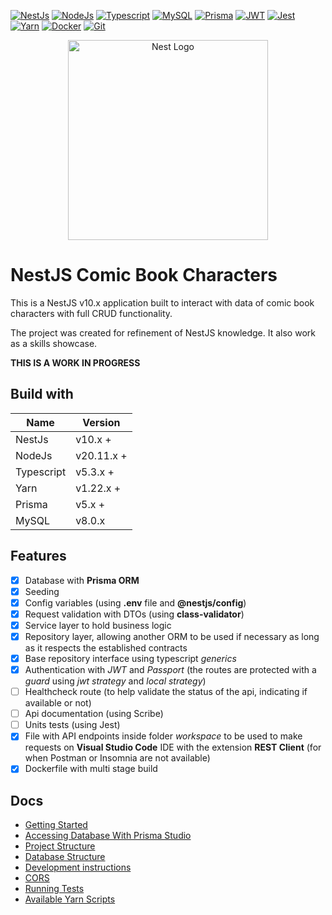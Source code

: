 [![NestJs][nestjs-shield]][ref-nestjs]
[![NodeJs][nodejs-shield]][ref-nodejs]
[![Typescript][typescript-shield]][ref-typescript]
[![MySQL][mysql-shield]][ref-mysql]
[![Prisma][prisma-shield]][ref-prisma]
[![JWT][jwt-shield]][ref-jwt]
[![Jest][jest-shield]][ref-jest]
[![Yarn][yarn-shield]][ref-yarn]
[![Docker][docker-shield]][ref-docker]
[![Git][git-shield]][ref-git]

<p align="center">
  <a href="http://nestjs.com/" target="blank"><img src="https://nestjs.com/img/logo_text.svg" width="320" alt="Nest Logo" /></a>
</p>

# NestJS Comic Book Characters

This is a NestJS v10.x application built to interact with data of comic book characters with full CRUD functionality.

The project was created for refinement of NestJS knowledge. It also work as a skills showcase.

**THIS IS A WORK IN PROGRESS**

## Build with

| Name       | Version  |
| ---------- | -------- |
| NestJs | v10.x + |
| NodeJs | v20.11.x + |
| Typescript | v5.3.x + |
| Yarn | v1.22.x + |
| Prisma | v5.x + |
| MySQL | v8.0.x |

## Features

- [x] Database with **Prisma ORM**
- [x] Seeding
- [x] Config variables (using **.env** file and **@nestjs/config**)
- [X] Request validation with DTOs (using **class-validator**)
- [X] Service layer to hold business logic
- [X] Repository layer, allowing another ORM to be used if necessary as long as it respects the established contracts
- [X] Base repository interface using typescript *generics*
- [X] Authentication with *JWT* and *Passport* (the routes are protected with a *guard* using *jwt strategy* and *local strategy*)
- [ ] Healthcheck route (to help validate the status of the api, indicating if available or not)
- [ ] Api documentation (using Scribe)
- [ ] Units tests (using Jest)
- [X] File with API endpoints inside folder *workspace* to be used to make requests on **Visual Studio Code** IDE with the extension **REST Client** (for when Postman or Insomnia are not available)
- [x] Dockerfile with multi stage build

## Docs

* [Getting Started](./docs/getting_started.md)
* [Accessing Database With Prisma Studio](./docs/prisma_studio.md)
* [Project Structure](./docs/project_structure.md)
* [Database Structure](./docs/database_structure.md)
* [Development instructions](./docs/development_instructions.md)
* [CORS](./docs/cors.md)
* [Running Tests](./docs/running_tests.md)
* [Available Yarn Scripts](./docs/available_yarn_scripts.md)

<!-- Badge Shields -->
[nestjs-shield]: https://img.shields.io/badge/nestjs-%23E0234E.svg?style=for-the-badge&logo=nestjs&logoColor=white
[nodejs-shield]: https://img.shields.io/badge/node.js-6DA55F?style=for-the-badge&logo=node.js&logoColor=white
[typescript-shield]: https://img.shields.io/badge/typescript-%23007ACC.svg?style=for-the-badge&logo=typescript&logoColor=white
[mysql-shield]: https://img.shields.io/badge/mysql-%2300f.svg?style=for-the-badge&logo=mysql&logoColor=white
[prisma-shield]: https://img.shields.io/badge/Prisma-3982CE?style=for-the-badge&logo=Prisma&logoColor=white
[jwt-shield]: https://img.shields.io/badge/JWT-black?style=for-the-badge&logo=JSON%20web%20tokens
[jest-shield]: https://img.shields.io/badge/-jest-%23C21325?style=for-the-badge&logo=jest&logoColor=white
[yarn-shield]: https://img.shields.io/badge/yarn-%232C8EBB.svg?style=for-the-badge&logo=yarn&logoColor=white
[docker-shield]: https://img.shields.io/badge/docker-%230db7ed.svg?style=for-the-badge&logo=docker&logoColor=white
[git-shield]: https://img.shields.io/badge/git-%23F05033.svg?style=for-the-badge&logo=git&logoColor=white

<!-- References -->
[ref-nestjs]: http://nestjs.com
[ref-nodejs]: https://nodejs.org
[ref-typescript]: https://www.typescriptlang.org
[ref-mysql]: https://www.mysql.com/
[ref-prisma]: https://www.prisma.io/
[ref-yarn]: https://yarnpkg.com
[ref-jwt]: https://jwt.io
[ref-jest]: https://jestjs.io/docs/getting-started
[ref-docker]: https://www.docker.com/
[ref-git]: https://git-scm.com